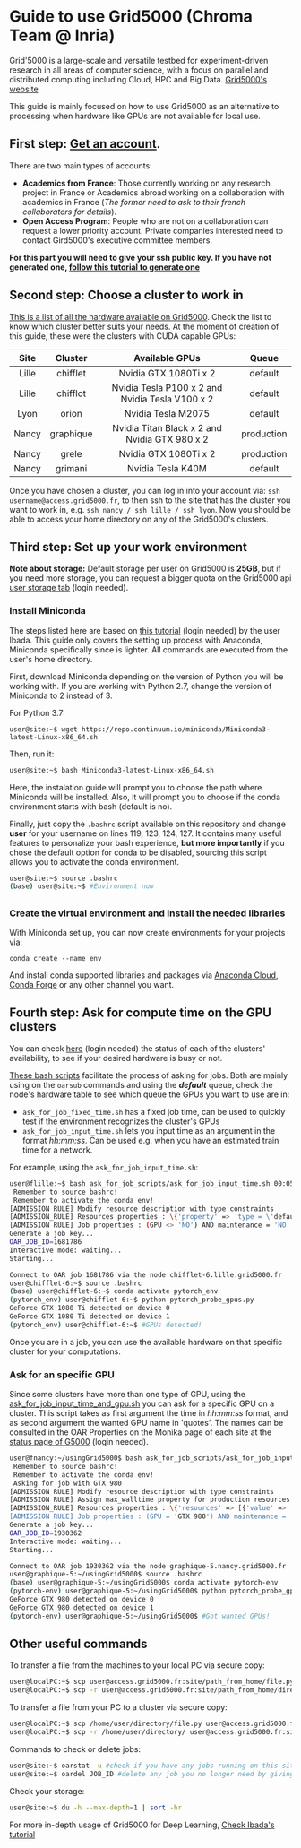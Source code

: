 # Guide to use Grid5000 (Chroma Team @ Inria)
Grid'5000 is a large-scale and versatile testbed for experiment-driven research in all areas of computer science, with a focus on parallel and distributed computing including Cloud, HPC and Big Data. [Grid5000's website](https://www.grid5000.fr/w/Grid5000:Home)

This guide is mainly focused on how to use Grid5000 as an alternative to processing when hardware like GPUs are not available for local use.

## First step: [Get an account](https://www.grid5000.fr/w/Grid5000:Get_an_account).
There are two main types of accounts:
 - **Academics from France**: Those currently working on any research project in France or Academics abroad working on a collaboration with academics in France (_The former need to ask to their french collaborators for details_).
 - **Open Access Program**: People who are not on a collaboration can request a lower priority account. Private companies interested need to contact Gird5000's executive committee members.

**For this part you will need to give your ssh public key. If you have not generated one, [follow this tutorial to generate one](https://www.grid5000.fr/w/SSH#Overview)**

## Second step: Choose a cluster to work in
[This is a list of all the hardware available on Grid5000](https://www.grid5000.fr/w/Hardware). Check the list to know which cluster better suits your needs. At the moment of creation of this guide, these were the clusters with CUDA capable GPUs:

| Site          | Cluster        | Available GPUs                                  | Queue      |
|:-------------:|:--------------:|:-----------------------------------------------:|:----------:|
| Lille         | chifflet       | Nvidia GTX 1080Ti x 2                           | default    |
| Lille         | chifflot       | Nvidia Tesla P100 x 2 and Nvidia Tesla V100 x 2 | default    |
| Lyon          | orion          | Nvidia Tesla M2075                              | default    |
| Nancy         | graphique      | Nvidia Titan Black x 2 and Nvidia GTX 980 x 2   | production |
| Nancy         | grele          | Nvidia GTX 1080Ti x 2                           | production |
| Nancy         | grimani        | Nvidia Tesla K40M                               | default    |

Once you have chosen a cluster, you can log in into your account via: `ssh username@access.grid5000.fr`, to then ssh to the site that has the cluster you want to work in, e.g. `ssh nancy / ssh lille / ssh lyon`. Now you should be able to access your home directory on any of the Grid5000's clusters.

## Third step: Set up your work environment
**Note about storage:** Default storage per user on Grid5000 is **25GB**, but if you need more storage, you can request a bigger quota on the Grid5000 api [user storage tab](https://api.grid5000.fr/stable/users/#mystorage) (login needed).
### Install Miniconda
The steps listed here are based on [this tutorial](https://www.grid5000.fr/w/User:Ibada/Tuto_Deep_Learning#with_anaconda) (login needed) by the user Ibada. This guide only covers the setting up process with Anaconda, Miniconda specifically since is lighter. All commands are executed from the user's home directory.

First, download Miniconda depending on the version of Python you will be working with. If you are working with Python 2.7, change the version of Miniconda to 2 instead of 3.

For Python 3.7:
```
user@site:~$ wget https://repo.continuum.io/miniconda/Miniconda3-latest-Linux-x86_64.sh
```
Then, run it:
```bash
user@site:~$ bash Miniconda3-latest-Linux-x86_64.sh
```
Here, the instalation guide will prompt you to choose the path where Miniconda will be installed. Also, it will prompt you to choose if the conda environment starts with bash (default is no).

Finally, just copy the `.bashrc` script available on this repository and change **user** for your username on lines 119, 123, 124, 127. It contains many useful features to personalize your bash experience, **but more importantly** if you chose the default option for conda to be disabled, sourcing this script allows you to activate the conda environment.

```bash
user@site:~$ source .bashrc
(base) user@site:~$ #Environment now 
```
##
### Create the virtual environment and Install the needed libraries
With Miniconda set up, you can now create environments for your projects via:
```
conda create --name env
```
And install conda supported libraries and packages via [Anaconda Cloud](https://anaconda.org/anaconda/), [Conda Forge](https://anaconda.org/conda-forge/) or any other channel you want.

## Fourth step: Ask for compute time on the GPU clusters
You can check [here](https://www.grid5000.fr/w/Status) (login needed) the status of each of the clusters' availability, to see if your desired hardware is busy or not.

[These bash scripts](https://github.com/manueldiaz96/usingGrid5000/tree/master/ask_for_job_scripts) facilitate the process of asking for jobs. Both are mainly using on the `oarsub` commands and using the **_default_** queue, check the node's hardware table to see which queue the GPUs you want to use are in:
 - `ask_for_job_fixed_time.sh` has a fixed job time, can be used to quickly test if the environment recognizes the cluster's GPUs
 - `ask_for_job_input_time.sh` lets you input time as an argument in the format _hh:mm:ss_. Can be used e.g. when you have an estimated train time for a network. 
 
For example, using the `ask_for_job_input_time.sh`:
```bash
user@flille:~$ bash ask_for_job_scripts/ask_for_job_input_time.sh 00:05:00
 Remember to source bashrc!
 Remember to activate the conda env!
[ADMISSION RULE] Modify resource description with type constraints
[ADMISSION_RULE] Resources properties : \{'property' => 'type = \'default\'','resources' => [{'resource' => 'host','value' => '1}]}
[ADMISSION RULE] Job properties : (GPU <> 'NO') AND maintenance = 'NO'
Generate a job key...
OAR_JOB_ID=1681786
Interactive mode: waiting...
Starting...

Connect to OAR job 1681786 via the node chifflet-6.lille.grid5000.fr
user@chifflet-6:~$ source .bashrc 
(base) user@chifflet-6:~$ conda activate pytorch_env
(pytorch_env) user@chifflet-6:~$ python pytorch_probe_gpus.py
GeForce GTX 1080 Ti detected on device 0
GeForce GTX 1080 Ti detected on device 1
(pytorch_env) user@chifflet-6:~$ #GPUs detected!
```
Once you are in a job, you can use the available hardware on that specific cluster for your computations.

### Ask for an specific GPU 
Since some clusters have more than one type of GPU, using the [ask_for_job_input_time_and_gpu.sh](https://github.com/manueldiaz96/usingGrid5000/blob/master/ask_for_job_scripts/ask_for_job_input_time_and_gpu.sh) you can ask for a specific GPU on a cluster. This script takes as first argument the time in _hh:mm:ss_ format, and as second argument the wanted GPU name in 'quotes'. The names can be consulted in the OAR Properties on the Monika page of each site at the [status page of G5000](https://www.grid5000.fr/w/Status) (login needed).
```bash
user@fnancy:~/usingGrid5000$ bash ask_for_job_scripts/ask_for_job_input_time_and_gpu.sh 00:05:00 'GTX 980'
 Remember to source bashrc!
 Remember to activate the conda env!
 Asking for job with GTX 980 
[ADMISSION RULE] Modify resource description with type constraints
[ADMISSION RULE] Assign max_walltime property for production resources selection
[ADMISSION_RULE] Resources properties : \{'resources' => [{'value' => '1','resource' => 'host'}],'property' => '((type = \'default\') AND production = \'YES\') AND (max_walltime >= 300 OR max_walltime <= 0)'}
[ADMISSION RULE] Job properties : (GPU = 'GTX 980') AND maintenance = 'NO
Generate a job key...
OAR_JOB_ID=1930362
Interactive mode: waiting...
Starting...

Connect to OAR job 1930362 via the node graphique-5.nancy.grid5000.fr
user@graphique-5:~/usingGrid5000$ source .bashrc 
(base) user@graphique-5:~/usingGrid5000$ conda activate pytorch-env
(pytorch-env) user@graphique-5:~/usingGrid5000$ python pytorch_probe_gpus.py 
GeForce GTX 980 detected on device 0
GeForce GTX 980 detected on device 1
(pytorch-env) user@graphique-5:~/usingGrid5000$ #Got wanted GPUs!
```

## Other useful commands
To transfer a file from the machines to your local PC via secure copy:
```bash
user@localPC:~$ scp user@access.grid5000.fr:site/path_from_home/file.py /home/user/directory/file.py #for single files
user@localPC:~$ scp -r user@access.grid5000.fr:site/path_from_home/directory /home/user/directory/ #for directories
```
To transfer a file from your PC to a cluster via secure copy:
```bash
user@localPC:~$ scp /home/user/directory/file.py user@access.grid5000.fr:site/path_from_home/file.py #for single files
user@localPC:~$ scp -r /home/user/directory/ user@access.grid5000.fr:site/path_from_home/directory #for directories
```
Commands to check or delete jobs:
```bash
user@site:~$ oarstat -u #check if you have any jobs running on this site and the state of them
user@site:~$ oardel JOB_ID #delete any job you no longer need by giving the JOB_ID number
```
Check your storage:
```bash
user@site:~$ du -h --max-depth=1 | sort -hr
```
For more in-depth usage of Grid5000 for Deep Learning, [Check Ibada's tutorial](https://www.grid5000.fr/w/User:Ibada/Tuto_Deep_Learning)
